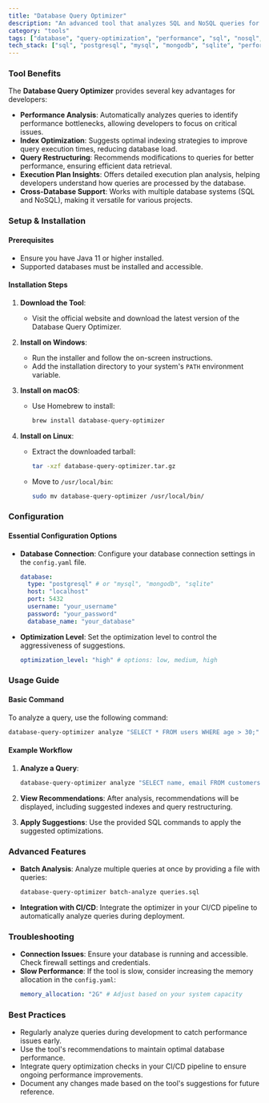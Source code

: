 ```yaml
---
title: "Database Query Optimizer"
description: "An advanced tool that analyzes SQL and NoSQL queries for performance bottlenecks, suggests index optimizations, and recommends query restructuring to enhance application performance."
category: "tools"
tags: ["database", "query-optimization", "performance", "sql", "nosql", "indexing", "execution-plan"]
tech_stack: ["sql", "postgresql", "mysql", "mongodb", "sqlite", "performance-tuning"]
---
```


### Tool Benefits
The **Database Query Optimizer** provides several key advantages for developers:

- **Performance Analysis**: Automatically analyzes queries to identify performance bottlenecks, allowing developers to focus on critical issues.
- **Index Optimization**: Suggests optimal indexing strategies to improve query execution times, reducing database load.
- **Query Restructuring**: Recommends modifications to queries for better performance, ensuring efficient data retrieval.
- **Execution Plan Insights**: Offers detailed execution plan analysis, helping developers understand how queries are processed by the database.
- **Cross-Database Support**: Works with multiple database systems (SQL and NoSQL), making it versatile for various projects.

### Setup & Installation
#### Prerequisites
- Ensure you have Java 11 or higher installed.
- Supported databases must be installed and accessible.

#### Installation Steps
1. **Download the Tool**:
   - Visit the official website and download the latest version of the Database Query Optimizer.

2. **Install on Windows**:
   - Run the installer and follow the on-screen instructions.
   - Add the installation directory to your system's `PATH` environment variable.

3. **Install on macOS**:
   - Use Homebrew to install:
     ```bash
     brew install database-query-optimizer
     ```

4. **Install on Linux**:
   - Extract the downloaded tarball:
     ```bash
     tar -xzf database-query-optimizer.tar.gz
     ```
   - Move to `/usr/local/bin`:
     ```bash
     sudo mv database-query-optimizer /usr/local/bin/
     ```

### Configuration
#### Essential Configuration Options
- **Database Connection**: Configure your database connection settings in the `config.yaml` file.
  ```yaml
  database:
    type: "postgresql" # or "mysql", "mongodb", "sqlite"
    host: "localhost"
    port: 5432
    username: "your_username"
    password: "your_password"
    database_name: "your_database"
  ```

- **Optimization Level**: Set the optimization level to control the aggressiveness of suggestions.
  ```yaml
  optimization_level: "high" # options: low, medium, high
  ```

### Usage Guide
#### Basic Command
To analyze a query, use the following command:
```bash
database-query-optimizer analyze "SELECT * FROM users WHERE age > 30;"
```

#### Example Workflow
1. **Analyze a Query**:
   ```bash
   database-query-optimizer analyze "SELECT name, email FROM customers WHERE purchase_date > '2023-01-01';"
   ```
2. **View Recommendations**: After analysis, recommendations will be displayed, including suggested indexes and query restructuring.

3. **Apply Suggestions**: Use the provided SQL commands to apply the suggested optimizations.

### Advanced Features
- **Batch Analysis**: Analyze multiple queries at once by providing a file with queries:
  ```bash
  database-query-optimizer batch-analyze queries.sql
  ```
- **Integration with CI/CD**: Integrate the optimizer in your CI/CD pipeline to automatically analyze queries during deployment.

### Troubleshooting
- **Connection Issues**: Ensure your database is running and accessible. Check firewall settings and credentials.
- **Slow Performance**: If the tool is slow, consider increasing the memory allocation in the `config.yaml`:
  ```yaml
  memory_allocation: "2G" # Adjust based on your system capacity
  ```

### Best Practices
- Regularly analyze queries during development to catch performance issues early.
- Use the tool's recommendations to maintain optimal database performance.
- Integrate query optimization checks in your CI/CD pipeline to ensure ongoing performance improvements.
- Document any changes made based on the tool's suggestions for future reference.